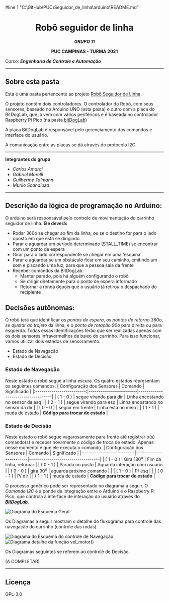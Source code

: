 #line 1 "C:\\GitHub\\PUC\\Seguidor_de_linha\\arduino\\README.md"
<div align="center">

# Robô seguidor de linha 

***GRUPO 11***  

**PUC CAMPINAS - TURMA 2021**

</div>

Curso: ***Engenharia de Controle e Automação***

---

## Sobre esta pasta

Esta é uma pasta pertencente ao projeto [Robô Seguidor de Linha](../../Seguidor_de_linha/). 

O projeto contém dois controladores. O controlador do Robô, com seus sensores, baseado no Arduino UNO (esta pasta) e outro com a placa do BitDogLab, que já vem com vários periféricos e é baseada no controlador Raspberry Pi Pico (na pasta [bitDogLab](../bitDogLab/))

A placa BitDogLab é responsável pelo gerenciamento dos comandos e interface do usuário. 

A comunicação entre as placas se dá através do protocolo I2C.

---

**Integrantes do grupo**
- *Carlos Amaral*
- *Gabriel Morelli*
- *Guilherme Talmann*
- *Murilo Scandiuza* 

---

## Descrição da lógica de programação no Arduino:
O arduino será responsável pelo controle de movimentação do carrinho seguidor de linha. **Ele deverá:**
- Rodar 360o se chegar ao fim da linha, ou se o destino for para o lado oposto em que está se dirigindo
- Parar e aguardar um período determinado (STALL_TIME) se encontrar com um ponto de espera
- Girar para o lado correspondente se chegar em uma 'esquina' 
- Parar e aguardar se um obstáculo ficar em seu caminho, emitindo um som e piscando uma luz, para que a pessoa saia da frente
- Receber comandos da BitDogLab:
  - Manter parado, pois há alguém configurando o robô
  - Se dirigir diretamente para o ponto de espera informado
  - Retornar a ronda depois que o usuário já retirou o despachado do recipiente 

## Decisões autônomas:
O robô terá que identificar *os pontos de espera*, *os pontos de retorno 360o*, *se ajustar ao trajeto* da linha, e o *ponto de rotação 90o* para direita ou para esquerda. Todas essas identificações terão que ser realizadas apenas com os dois sensores infravermelhos de baixo do carrinho. 
Para isso funcionar, vamos utilizar dois estados de sensoramento:
- Estado de Navegação
- Estado de Decisão

### Estado de Navegação
Neste estado o robô segue a linha escura. Os quatro estados representam os seguintes comandos:
| Configuração dos Sensores | Comando                | Significado                       |
|:-------------------------:|------------------------|-----------------------------------|
|       ( 1  -  0 )         | segue virando para dir | Linha encostando no sensor da esq |
|       ( 0  -  1 )         | segue virando para esq | Linha encostando no sensor da dir |
|       ( 0  -  0 )         | seguir em frente       | Linha está no meio                |
|       ( 1  -  1 )         | muda de estado         | **Código para trocar de estado**      |

### Estado de Decisão
Neste estado o robô segue vagarosamente para frente até registrar o(s) comando(s) e receber novamente o código de troca de estado. Apenas nesse momento é que ele executa o comando.
| Configuração dos Sensores | Comando                | Significado                       |
|:-------------------------:|------------------------|-----------------------------------|
|       ( 1  -  0 )         | Gira 180<sup>o</sup>              | Fim da linha, retornar            |
|       ( 0  -  1 )         | Parada no posto        | Aguarda interação com usuario |
|       ( 0  -  0 )         | gira 90<sup>o</sup>               | aguarda próximo comando           |
|                           |      ( 1  -  0 )                  | P/ esq                            |
|                           |      ( 0  -  1 )                  | P/ dir                            |
|       ( 1  -  1 )         | muda de estado         | **Código para trocar de estado**      |

O processo genérico pode ser representado no diagrama a seguir. O *Comando I2C* é a ponde de integração entre o Arduino e o Raspberry Pi Pico, que controla a interface de interação do usuário através do [***BitDogLab***](../bitDogLab/). 

![Diagrama do Esquema Geral](../pics/Fluxograma01_small.png)

Os Diagramas a seguir mostram o detalhe do fluxograma para controle das navegação do carrinho (controle das rodas).

![Diagrama do Esquema do controle de Navegação](../pics/Fluxograma02_small.png)
![Diagrama detalhe da função vel_motor()](../pics/Fluxograma03_small.png)

Os Diagramas seguintes se referem ao controle de Decisão.

(A COMPLETAR)

---

## Licença

GPL-3.0